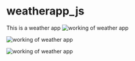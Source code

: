 # weatherapp_js
This is a weather app
![working of weather app ](weatherapp_js\images\weatherimg.jpg)

![working of weather app ](weatherapp_js\images\weatherimg2.jpg)

![working of weather app ](weatherapp_js\images\weatherimg3.jpg)

